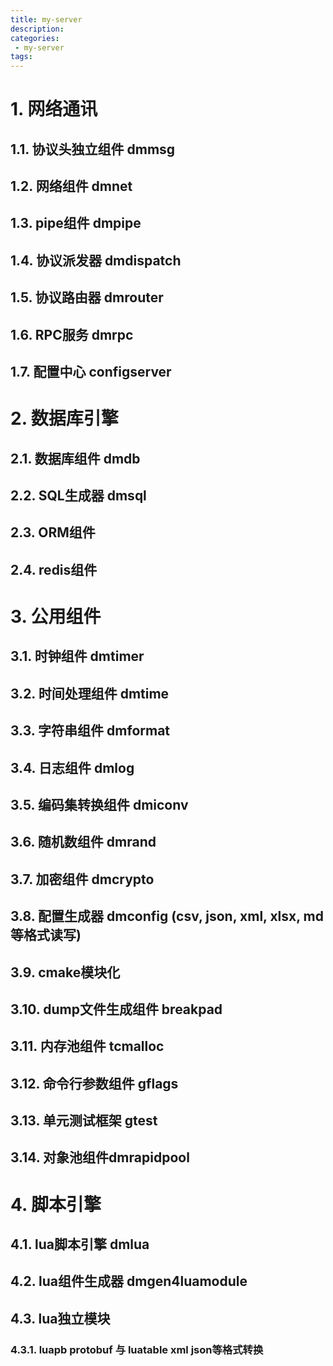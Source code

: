 ```yaml
---
title: my-server
description:
categories:
 - my-server
tags:
---
```


# 1. 网络通讯

## 1.1. 协议头独立组件 dmmsg

## 1.2. 网络组件 dmnet

## 1.3. pipe组件 dmpipe

## 1.4. 协议派发器 dmdispatch

## 1.5. 协议路由器 dmrouter

## 1.6. RPC服务 dmrpc

## 1.7. 配置中心 configserver

# 2. 数据库引擎

## 2.1. 数据库组件 dmdb

## 2.2. SQL生成器 dmsql

## 2.3. ORM组件

## 2.4. redis组件

# 3. 公用组件

## 3.1. 时钟组件 dmtimer

## 3.2. 时间处理组件 dmtime

## 3.3. 字符串组件 dmformat

## 3.4. 日志组件 dmlog

## 3.5. 编码集转换组件 dmiconv

## 3.6. 随机数组件 dmrand

## 3.7. 加密组件 dmcrypto

## 3.8. 配置生成器 dmconfig (csv, json, xml, xlsx, md等格式读写)

## 3.9. cmake模块化

## 3.10. dump文件生成组件 breakpad

## 3.11. 内存池组件 tcmalloc

## 3.12. 命令行参数组件 gflags

## 3.13. 单元测试框架 gtest

## 3.14. 对象池组件dmrapidpool

# 4. 脚本引擎

## 4.1. lua脚本引擎 dmlua

## 4.2. lua组件生成器 dmgen4luamodule

## 4.3. lua独立模块

### 4.3.1. luapb protobuf 与 luatable xml json等格式转换

